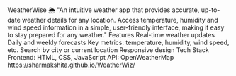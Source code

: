 WeatherWise 🌦️
"An intuitive weather app that provides accurate, up-to-date weather details for any location. Access temperature, humidity and wind speed information in a simple, user-friendly interface, making it easy to stay prepared for any weather."
Features
Real-time weather updates
Daily and weekly forecasts
Key metrics: temperature, humidity, wind speed, etc.
Search by city or current location
Responsive design
Tech Stack
Frontend: HTML, CSS, JavaScript
API: OpenWeatherMap
https://sharmakshita.github.io/WeatherWiz/

